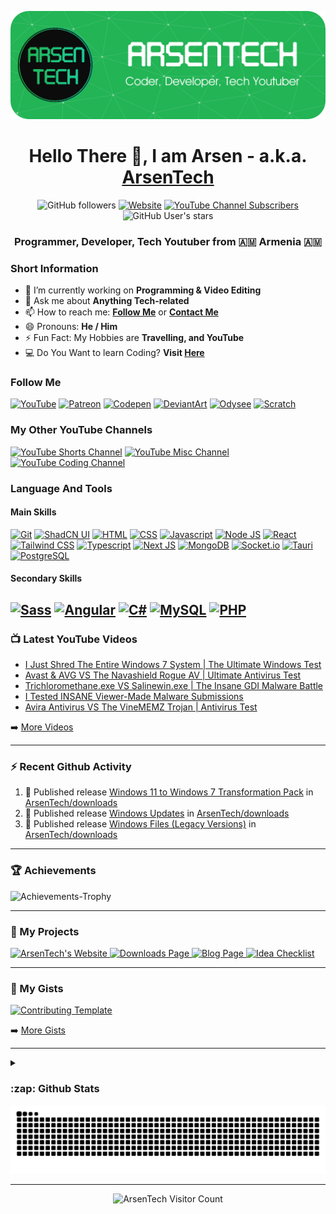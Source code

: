 <p align="center">
  <img src="assets/header-img.png" alt="Header">
</p>
<h1 align="center">Hello There 👋, I am Arsen - a.k.a. <a href="https://arsentech.github.io/">ArsenTech</a></h1>
<p align="center">
  <img alt="GitHub followers" src="https://img.shields.io/github/followers/ArsenTech?color=blue&label=Followers&logo=Github&logoColor=white&style=for-the-badge">
  <a href="https://arsentech.github.io" target="_blank"><img alt="Website" src="https://img.shields.io/website?down_color=dc3545&down_message=Offline&label=Website&style=for-the-badge&up_color=22b455&up_message=Online&url=https%3A%2F%2Farsentech.github.io"></a>
  <a href="https://www.youtube.com/channel/UCrtH0g6NE8tW5VIEgDySYtg" target="_blank"><img alt="YouTube Channel Subscribers" src="https://img.shields.io/youtube/channel/subscribers/UCrtH0g6NE8tW5VIEgDySYtg?color=ff0000&style=for-the-badge&logo=youtube"></a>
  <img alt="GitHub User's stars" src="https://img.shields.io/github/stars/ArsenTech?color=yellow&logo=github&style=for-the-badge">
</p>
<h3 align="center">Programmer, Developer, Tech Youtuber from 🇦🇲 Armenia 🇦🇲</h3>

### Short Information
- 🔭 I’m currently working on **Programming & Video Editing**
- 💬 Ask me about **Anything Tech-related**
- 📫 How to reach me: **[Follow Me](#follow-me)** or **[Contact Me](https://arsentech.github.io/#contact)**
- 😄 Pronouns: **He / Him**
- ⚡ Fun Fact: My Hobbies are **Travelling, and YouTube**
- 💻 Do You Want to learn Coding? **Visit [Here][yt-coding-url]**

### Follow Me
[![YouTube][yt-arsentech-shield]][yt-arsentech-url]
[![Patreon][patreon-shield]][patreon-url]
[![Codepen][codepen-shield]][codepen-url]
[![DeviantArt][deviantart-shield]][deviantart-url]
[![Odysee][odysee-shield]][odysee-url]
[![Scratch][scratch-shield]][scratch-url]

### My Other YouTube Channels
[![YouTube Shorts Channel][yt-shorts-shield]][yt-shorts-url]
[![YouTube Misc Channel][yt-misc-shield]][yt-misc-url]
[![YouTube Coding Channel][yt-coding-shield]][yt-coding-url]

### Language And Tools
#### Main Skills
[![Git][git-shield]][git-url]
[![ShadCN UI][shadcn-shield]][shadcn-url]
[![HTML][html-shield]][html-url]
[![CSS][css-shield]][css-url]
[![Javascript][js-shield]][js-url]
[![Node JS][nodejs-shield]][nodejs-url]
[![React][react-shield]][react-url]
[![Tailwind CSS][tailwind-shield]][tailwind-url]
[![Typescript][ts-shield]][ts-url]
[![Next JS][nextjs-shield]][nextjs-url]
[![MongoDB][mongodb-shield]][mongodb-url]
[![Socket.io][socket-io-shield]][socket-io-url]
[![Tauri][tauri-shield]][tauri-url]
[![PostgreSQL][postgresql-shield]][postgresql-url]

#### Secondary Skills
[![Sass][sass-shield]][sass-url]
[![Angular][angular-shield]][angular-url]
[![C#][csharp-shield]][csharp-url]
[![MySQL][mysql-shield]][mysql-url]
[![PHP][php-shield]][php-url]
---

### :tv: Latest YouTube Videos

<!-- YOUTUBE:START -->
- [I Just Shred The Entire Windows 7 System | The Ultimate Windows Test](https://www.youtube.com/watch?v=3YkX9xroq5M)
- [Avast &amp; AVG VS The Navashield Rogue AV | Ultimate Antivirus Test](https://www.youtube.com/watch?v=CjhPF6Syt-o)
- [Trichloromethane.exe VS Salinewin.exe | The Insane GDI Malware Battle](https://www.youtube.com/watch?v=H5BJJTLhEz0)
- [I Tested INSANE Viewer-Made Malware Submissions](https://www.youtube.com/watch?v=yJNF0z02soA)
- [Avira Antivirus VS The VineMEMZ Trojan | Antivirus Test](https://www.youtube.com/watch?v=gdDC0qqMuzE)
<!-- YOUTUBE:END -->

➡️ [More Videos][yt-arsentech-url]

---

### :zap: Recent Github Activity

<!--START_SECTION:activity-->
1. 🚀 Published release [Windows 11 to Windows 7 Transformation Pack](https://github.com/ArsenTech/downloads/releases/tag/transformation-packs) in [ArsenTech/downloads](https://github.com/ArsenTech/downloads)
2. 🚀 Published release [Windows Updates](https://github.com/ArsenTech/downloads/releases/tag/updates) in [ArsenTech/downloads](https://github.com/ArsenTech/downloads)
3. 🚀 Published release [Windows Files (Legacy Versions)](https://github.com/ArsenTech/downloads/releases/tag/windows) in [ArsenTech/downloads](https://github.com/ArsenTech/downloads)
<!--END_SECTION:activity-->

---

### :trophy: Achievements

<picture>
  <source media="(prefers-color-scheme: dark)" srcset="https://github-profile-trophy.vercel.app/?username=arsentech&margin-w=5&margin-h=5&theme=nord" />
  <source media="(prefers-color-scheme: light)" srcset="https://github-profile-trophy.vercel.app/?username=arsentech&margin-w=5&margin-h=5&theme=flat" />
  <img alt="Achievements-Trophy" src="https://github-profile-trophy.vercel.app/?username=arsentech&margin-w=5&margin-h=5&theme=flat" />
</picture>

---

### 📘 My Projects

<p align="left">
  <a href="https://github.com/ArsenTech/arsentech.github.io"><picture>
    <source media="(prefers-color-scheme: dark)" srcset="https://github-readme-stats.vercel.app/api/pin/?username=ArsenTech&repo=arsentech.github.io&count_private=true&theme=vue-dark" />
    <source media="(prefers-color-scheme: light)" srcset="https://github-readme-stats.vercel.app/api/pin/?username=ArsenTech&repo=arsentech.github.io&count_private=true&theme=vue" />
    <img alt="ArsenTech's Website" src="https://github-readme-stats.vercel.app/api/pin/?username=ArsenTech&repo=arsentech.github.io&count_private=true&theme=vue" />
  </picture></a>
  <a href="https://github.com/ArsenTech/downloads"><picture>
    <source media="(prefers-color-scheme: dark)" srcset="https://github-readme-stats.vercel.app/api/pin/?username=ArsenTech&repo=downloads&count_private=true&theme=vue-dark" />
    <source media="(prefers-color-scheme: light)" srcset="https://github-readme-stats.vercel.app/api/pin/?username=ArsenTech&repo=downloads&count_private=true&theme=vue" />
    <img alt="Downloads Page" src="https://github-readme-stats.vercel.app/api/pin/?username=ArsenTech&repo=downloads&count_private=true&theme=vue" />
  </picture></a>
  <a href="https://github.com/ArsenTech/blog"><picture>
    <source media="(prefers-color-scheme: dark)" srcset="https://github-readme-stats.vercel.app/api/pin/?username=ArsenTech&repo=blog&count_private=true&theme=vue-dark" />
    <source media="(prefers-color-scheme: light)" srcset="https://github-readme-stats.vercel.app/api/pin/?username=ArsenTech&repo=blog&count_private=true&theme=vue" />
    <img alt="Blog Page" src="https://github-readme-stats.vercel.app/api/pin/?username=ArsenTech&repo=blog&count_private=true&theme=vue" />
  </picture></a>
  <a href="https://github.com/ArsenTech/idea-checklist"><picture>
    <source media="(prefers-color-scheme: dark)" srcset="https://github-readme-stats.vercel.app/api/pin/?username=ArsenTech&repo=idea-checklist&count_private=true&theme=vue-dark" />
    <source media="(prefers-color-scheme: light)" srcset="https://github-readme-stats.vercel.app/api/pin/?username=ArsenTech&repo=idea-checklist&count_private=true&theme=vue" />
    <img alt="Idea Checklist" src="https://github-readme-stats.vercel.app/api/pin/?username=ArsenTech&repo=idea-checklist&count_private=true&theme=vue" />
  </picture></a>
</p>

---

### 💬 My Gists

<p align="left">
  <a href="https://gist.github.com/ArsenTech/cf46150a1ed7041b63a80ab301340209"><picture>
    <source media="(prefers-color-scheme: dark)" srcset="https://github-readme-stats.vercel.app/api/gist?id=cf46150a1ed7041b63a80ab301340209&theme=vue-dark" />
    <source media="(prefers-color-scheme: light)" srcset="https://github-readme-stats.vercel.app/api/gist?id=cf46150a1ed7041b63a80ab301340209&theme=vue" />
    <img alt="Contributing Template" src="https://github-readme-stats.vercel.app/api/gist?id=cf46150a1ed7041b63a80ab301340209&theme=vue" />
  </picture></a>
</p>

➡️ [More Gists][gists-url]

---

<details>
  <summary><h3>:zap: Github Stats</h3></summary>
  <picture>
    <source media="(prefers-color-scheme: dark)" srcset="https://github-readme-stats.vercel.app/api?username=ArsenTech&show_icons=true&theme=vue-dark&count_private=true" />
    <source media="(prefers-color-scheme: light)" srcset="https://github-readme-stats.vercel.app/api?username=ArsenTech&show_icons=true&theme=vue&count_private=true" />
    <img alt="ArsenTech's Github Stats" src="https://github-readme-stats.vercel.app/api?username=ArsenTech&show_icons=true&theme=vue&count_private=true" />
  </picture>
  <picture>
    <source media="(prefers-color-scheme: dark)" srcset="https://nirzak-streak-stats.vercel.app/?user=ArsenTech&theme=vue-dark" />
    <source media="(prefers-color-scheme: light)" srcset="https://nirzak-streak-stats.vercel.app/?user=ArsenTech&theme=vue" />
    <img alt="Current Streak" src="https://nirzak-streak-stats.vercel.app/?user=ArsenTech&theme=vue"/>
  </picture>
  <picture>
    <source media="(prefers-color-scheme: dark)" srcset="https://github-contributor-stats.vercel.app/api?username=ArsenTech&limit=5&theme=vue-dark&combine_all_yearly_contributions=true" />
    <source media="(prefers-color-scheme: light)" srcset="https://github-contributor-stats.vercel.app/api?username=ArsenTech&limit=5&theme=vue&combine_all_yearly_contributions=true" />
    <img alt="ArsenTech's Github Contributor Stats" src="https://github-contributor-stats.vercel.app/api?username=ArsenTech&limit=5&theme=vue&combine_all_yearly_contributions=true" />
  </picture>
    <picture>
    <source media="(prefers-color-scheme: dark)" srcset="https://github-readme-stats.vercel.app/api/top-langs/?username=ArsenTech&layout=compact&theme=vue-dark&count_private=true" />
    <source media="(prefers-color-scheme: light)" srcset="https://github-readme-stats.vercel.app/api/top-langs/?username=ArsenTech&layout=compact&theme=vue&count_private=true" />
    <img alt="Top Languages" src="https://github-readme-stats.vercel.app/api/top-langs/?username=ArsenTech&layout=compact&theme=vue&count_private=true" />
  </picture>
</details>

<picture>
  <source media="(prefers-color-scheme: dark)" srcset="https://raw.githubusercontent.com/ArsenTech/ArsenTech/output/github-contribution-grid-snake-dark.svg" />
  <source media="(prefers-color-scheme: light)" srcset="https://raw.githubusercontent.com/ArsenTech/ArsenTech/output/github-contribution-grid-snake.svg" />
  <img alt="github-snake" src="https://raw.githubusercontent.com/ArsenTech/ArsenTech/output/github-contribution-grid-snake.svg" />
</picture>

---

<p align="center"><img src="https://profile-counter.deno.dev/ArsenTech/count.svg" alt="ArsenTech Visitor Count" /></p>

<!-- YouTube Channel Links -->
[yt-arsentech-shield]: https://img.shields.io/badge/ArsenTech%20-222222.svg?&style=for-the-badge&logo=YouTube&logoColor=%23FF0000
[yt-arsentech-url]: https://www.youtube.com/channel/UCrtH0g6NE8tW5VIEgDySYtg
[yt-shorts-shield]: https://img.shields.io/badge/ArsenTech%20Shorts-222222.svg?&style=for-the-badge&logo=YouTube&logoColor=%23FF0000
[yt-shorts-url]: https://www.youtube.com/channel/UCvLf-YuBTmfSrB47_YARHsA
[yt-misc-shield]: https://img.shields.io/badge/More%20ArsenTech-222222.svg?&style=for-the-badge&logo=YouTube&logoColor=%23FF0000
[yt-misc-url]: https://www.youtube.com/channel/UChjvr_TFywsE23UPlwd-wFQ
[yt-coding-shield]: https://img.shields.io/badge/Coding%20With%20ArsenTech-222222.svg?&style=for-the-badge&logo=YouTube&logoColor=%23FF0000
[yt-coding-url]: https://www.youtube.com/channel/UCl52C6cFR1McvN1fAdsxdkA

<!-- Platform Links -->
[patreon-shield]:https://img.shields.io/badge/-ArsenTech-222222?style=for-the-badge&logo=patreon&logoColor=white
[patreon-url]:https://www.patreon.com/ArsenTech
[codepen-shield]: https://img.shields.io/badge/-ArsenTech-222222?style=for-the-badge&logo=codepen&logoColor=white
[codepen-url]: https://codepen.io/ArsenTech
[deviantart-shield]: https://img.shields.io/badge/-Arsen2005-222222?style=for-the-badge&logo=deviantart&logoColor=05cc46
[deviantart-url]: https://www.deviantart.com/arsen2005
[odysee-shield]: https://img.shields.io/badge/-ArsenTech-222222?style=for-the-badge&logo=odysee&logoColor=FA9626
[odysee-url]: https://odysee.com/@ArsenTech
[scratch-shield]: https://img.shields.io/badge/-ArsenTech-222222?style=for-the-badge&logo=scratch&logoColor=orange
[scratch-url]: https://scratch.mit.edu/users/ArsenTech/
[gists-url]: https://gist.github.com/ArsenTech

<!-- Main Skills Link -->
[git-shield]: https://img.shields.io/badge/GIT-222222?style=for-the-badge&logo=git&logoColor=E44C30
[git-url]: https://git-scm.com/
[shadcn-shield]: https://img.shields.io/badge/shadcn%2Fui-222222?style=for-the-badge&logo=shadcnui&logoColor=white
[shadcn-url]: https://ui.shadcn.com/
[html-shield]: https://img.shields.io/badge/HTML5-222222?style=for-the-badge&logo=html5&logoColor=E34F26
[html-url]: https://developer.mozilla.org/en-US/docs/Web/HTML
[css-shield]: https://img.shields.io/badge/CSS3-222222?style=for-the-badge&logo=css3&logoColor=1572B6
[css-url]: https://developer.mozilla.org/en-US/docs/Web/CSS
[js-shield]: https://img.shields.io/badge/JavaScript-222222?style=for-the-badge&logo=javascript&logoColor=F7DF1E
[js-url]: https://developer.mozilla.org/en-US/docs/Web/JavaScript
[nodejs-shield]: https://img.shields.io/badge/Node%20js-222222?style=for-the-badge&logo=nodedotjs&logoColor=339933
[nodejs-url]: https://nodejs.org/
[react-shield]: https://img.shields.io/badge/React-222222?style=for-the-badge&logo=react&logoColor=61DAFB
[react-url]: https://react.dev/
[tailwind-shield]: https://img.shields.io/badge/Tailwind_CSS-222222?style=for-the-badge&logo=tailwind-css&logoColor=38B2AC
[tailwind-url]: https://tailwindcss.com/
[ts-shield]: https://img.shields.io/badge/TypeScript-222222?style=for-the-badge&logo=typescript&logoColor=007ACC
[ts-url]: https://www.typescriptlang.org/
[nextjs-shield]: https://img.shields.io/badge/next%20js-222222?style=for-the-badge&logo=nextdotjs&logoColor=white
[nextjs-url]: https://nextjs.org/
[mongodb-shield]: https://img.shields.io/badge/MongoDB-222222?style=for-the-badge&logo=mongodb&logoColor=4EA94B
[mongodb-url]: https://www.mongodb.com/
[socket-io-shield]: https://img.shields.io/badge/Socket.io-222222?style=for-the-badge&logo=socket.io&badgeColor=010101
[socket-io-url]: https://socket.io/
[tauri-shield]: https://img.shields.io/badge/Tauri-222222?style=for-the-badge&logo=Tauri&logoColor=FFC131
[tauri-url]: https://v2.tauri.app/
[postgresql-shield]: https://img.shields.io/badge/PostgreSQL-222222?style=for-the-badge&logo=postgresql&logoColor=316192
[postgresql-url]: https://www.postgresql.org/

<!-- Secondary skills link -->
[sass-shield]: https://img.shields.io/badge/Sass-222222?style=for-the-badge&logo=sass&logoColor=CC6699
[sass-url]: https://sass-lang.com/
[angular-shield]: https://img.shields.io/badge/Angular-222222?style=for-the-badge&logo=angular&logoColor=DD0031
[angular-url]: https://angular.io/
[csharp-shield]: https://img.shields.io/badge/c%23-%23222222.svg?style=for-the-badge&logo=csharp&logoColor=white
[csharp-url]: https://www.w3schools.com/cs/
[mysql-shield]: https://img.shields.io/badge/mysql-222222.svg?style=for-the-badge&logo=mysql&logoColor=4479A1
[mysql-url]: https://www.mysql.com/
[php-shield]: https://img.shields.io/badge/php-222222.svg?style=for-the-badge&logo=php&logoColor=b0b3d6
[php-url]: https://www.php.net/